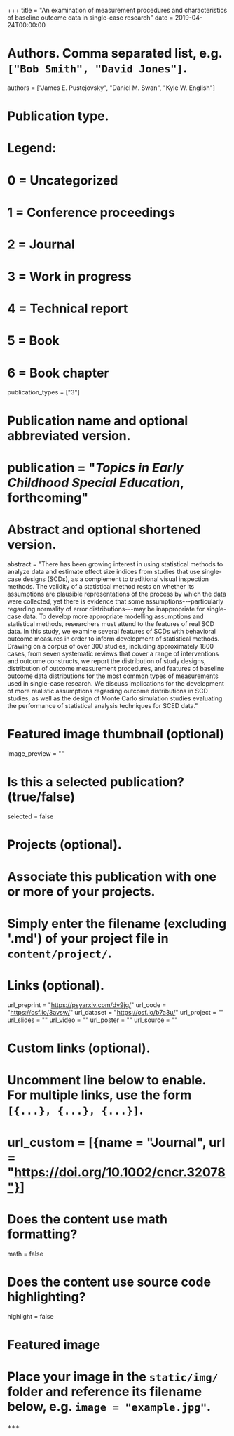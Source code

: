 +++
title = "An examination of measurement procedures and characteristics of baseline outcome data in single-case research"
date = 2019-04-24T00:00:00

# Authors. Comma separated list, e.g. `["Bob Smith", "David Jones"]`.
authors = ["James E. Pustejovsky", "Daniel M. Swan", "Kyle W. English"]

# Publication type.
# Legend:
# 0 = Uncategorized
# 1 = Conference proceedings
# 2 = Journal
# 3 = Work in progress
# 4 = Technical report
# 5 = Book
# 6 = Book chapter
publication_types = ["3"]

# Publication name and optional abbreviated version.
# publication = "_Topics in Early Childhood Special Education_, forthcoming"

# Abstract and optional shortened version.
abstract = "There has been growing interest in using statistical methods to analyze data and estimate effect size indices from studies that use single-case designs (SCDs), as a complement to traditional visual inspection methods. The validity of a statistical method rests on whether its assumptions are plausible representations of the process by which the data were collected, yet there is evidence that some assumptions---particularly regarding normality of error distributions---may be inappropriate for single-case data. To develop more appropriate modelling assumptions and statistical methods, researchers must attend to the features of real SCD data. In this study, we examine several features of SCDs with behavioral outcome measures in order to inform development of statistical methods. Drawing on a corpus of over 300 studies, including approximately 1800 cases, from seven systematic reviews that cover a range of interventions and outcome constructs, we report the distribution of study designs, distribution of outcome measurement procedures, and features of baseline outcome data distributions for the most common types of measurements used in single-case research. We discuss implications for the development of more realistic assumptions regarding outcome distributions in SCD studies, as well as the design of Monte Carlo simulation studies evaluating the performance of statistical analysis techniques for SCED data."

# Featured image thumbnail (optional)
image_preview = ""

# Is this a selected publication? (true/false)
selected = false

# Projects (optional).
#   Associate this publication with one or more of your projects.
#   Simply enter the filename (excluding '.md') of your project file in `content/project/`.

# Links (optional).
url_preprint = "https://psyarxiv.com/dv9jg/"
url_code = "https://osf.io/3avsw/"
url_dataset = "https://osf.io/b7a3u/"
url_project = ""
url_slides = ""
url_video = ""
url_poster = ""
url_source = ""

# Custom links (optional).
#   Uncomment line below to enable. For multiple links, use the form `[{...}, {...}, {...}]`.
# url_custom = [{name = "Journal", url = "https://doi.org/10.1002/cncr.32078"}]

# Does the content use math formatting?
math = false

# Does the content use source code highlighting?
highlight = false

# Featured image
# Place your image in the `static/img/` folder and reference its filename below, e.g. `image = "example.jpg"`.

+++
